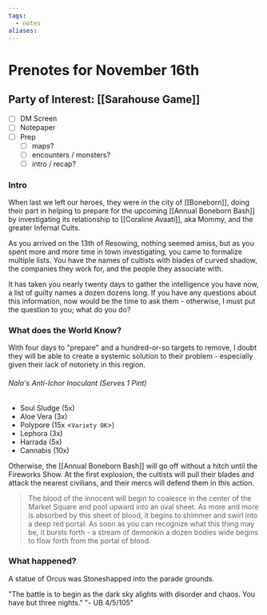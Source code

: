 ```yaml
---
tags:
  - notes
aliases:
---
```


# Prenotes for November 16th
## Party of Interest: [[Sarahouse Game]]
- [ ] DM Screen
- [ ] Notepaper
- [ ] Prep
	- [ ] maps?
	- [ ] encounters / monsters?
	- [ ] intro / recap?

### Intro

When last we left our heroes, they were in the city of [[Boneborn]], doing their part in helping to prepare for the upcoming [[Annual Boneborn Bash]] by investigating its relationship to [[Coraline Avaati]], aka Mommy, and the greater Infernal Cults.

As you arrived on the 13th of Resowing, nothing seemed amiss, but as you spent more and more time in town investigating, you came to formalize multiple lists. You have the names of cultists with blades of curved shadow, the companies they work for, and the people they associate with.

It has taken you nearly twenty days to gather the intelligence you have now, a list of guilty names a dozen dozens long. If you have any questions about this information, now would be the time to ask them - otherwise, I must put the question to you; what do you do?

### What does the World Know?

With four days to "prepare" and a hundred-or-so targets to remove, I doubt they will be able to create a systemic solution to their problem - especially given their lack of notoriety in this region.

###### Nala's Anti-Ichor Inoculant (Serves 1 Pint)
- Soul Sludge (5x)
- Aloe Vera (3x)
- Polypore (15x <`Variety OK`>)
- Lephora (3x)
- Harrada (5x)
- Cannabis (10x)

Otherwise, the [[Annual Boneborn Bash]] will go off without a hitch until the Fireworks Show. At the first explosion, the cultists will pull their blades and attack the nearest civilians, and their mercs will defend them in this action.

> The blood of the innocent will begin to coalesce in the center of the Market Square and pool upward into an oval sheet. As more and more is absorbed by this sheet of blood, it begins to shimmer and swirl into a deep red portal. As soon as you can recognize what this thing may be, it bursts forth - a stream of demonkin a dozen bodies wide begins to flow forth from the portal of blood.

### What happened?

A statue of Orcus was Stoneshapped into the parade grounds.

"The battle is to begin as the dark sky alights with disorder and chaos. You have but three nights."
"- UB 4/5/105"

